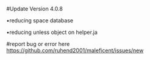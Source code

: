 #Update Version 4.0.8

•reducing space database

•reducing unless object on helper.ja

#report bug or error here https://github.com/ruhend2001/maleficent/issues/new

